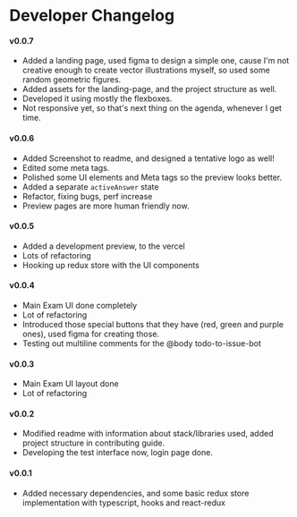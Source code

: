 # Developer Changelog

#### v0.0.7

- Added a landing page, used figma to design a simple one, cause I'm not creative enough to create vector illustrations myself, so used some random geometric figures.
- Added assets for the landing-page, and the project structure as well.
- Developed it using mostly the flexboxes.
- Not responsive yet, so that's next thing on the agenda, whenever I get time.

#### v0.0.6

- Added Screenshot to readme, and designed a tentative logo as well!
- Edited some meta tags.
- Polished some UI elements and Meta tags so the preview looks better.
- Added a separate `activeAnswer` state
- Refactor, fixing bugs, perf increase
- Preview pages are more human friendly now.

#### v0.0.5

- Added a development preview, to the vercel
- Lots of refactoring
- Hooking up redux store with the UI components

#### v0.0.4

- Main Exam UI done completely
- Lot of refactoring
- Introduced those special buttons that they have (red, green and purple ones), used figma for creating those.
- Testing out multiline comments for the @body todo-to-issue-bot

#### v0.0.3

- Main Exam UI layout done
- Lot of refactoring

#### v0.0.2

- Modified readme with information about stack/libraries used, added project structure in contributing guide.
- Developing the test interface now, login page done.

#### v0.0.1

- Added necessary dependencies, and some basic redux store implementation with typescript, hooks and react-redux

